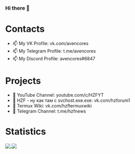 ### Hi there 👋


# Contacts
- 📫 My VK Profile: vk.com/avencores
- 📫 My Telegram Profile: t.me/avencores
- 📫 My Discord Profile: avencores#6847

# Projects
- 💸 YouTube Channel: youtube.com/c/HZFYT
- 💸 HZF - ну как там с svchost.exe.exe: vk.com/hzforum1
- 💸 Termux Wiki: vk.com/hzftermuxwiki
- 💸 Telegram Channel: t.me/hzfnews

# Statistics
</a>
<a href="https://github.com/AvenCores">
  <img align="center" src="https://github-readme-stats.anuraghazra1.vercel.app/api?username=AvenCore&show_icons=false&theme=vision-friendly-dark&line_height=40&title_color=fff&count_private=true"
</a>
<a href="https://github.com/AvenCores?tab=repositories">
  <img align="center" src="https://github-readme-stats.anuraghazra1.vercel.app/api/top-langs/?username=AvenCores&theme=dark&hide_langs_below=0&title_color=FFF" />
</a>
